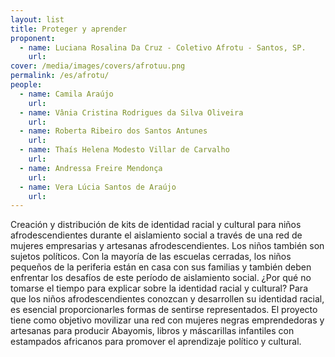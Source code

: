 ```yaml
---
layout: list
title: Proteger y aprender
proponent:
  - name: Luciana Rosalina Da Cruz - Coletivo Afrotu - Santos, SP.
    url: 
cover: /media/images/covers/afrotuu.png
permalink: /es/afrotu/
people:
  - name: Camila Araújo
    url: 
  - name: Vânia Cristina Rodrigues da Silva Oliveira
    url: 
  - name: Roberta Ribeiro dos Santos Antunes
    url: 
  - name: Thaís Helena Modesto Villar de Carvalho
    url: 
  - name: Andressa Freire Mendonça
    url: 
  - name: Vera Lúcia Santos de Araújo
    url: 
---
```


Creación y distribución de kits de identidad racial y cultural para niños afrodescendientes durante el aislamiento social a través de una red de mujeres empresarias y artesanas afrodescendientes.
Los niños también son sujetos políticos. Con la mayoría de las escuelas cerradas, los niños pequeños de la periferia están en casa con sus familias y también deben enfrentar los desafíos de este período de aislamiento social. ¿Por qué no tomarse el tiempo para explicar sobre la identidad racial y cultural? Para que los niños afrodescendientes conozcan y desarrollen su identidad racial, es esencial proporcionarles formas de sentirse representados. El proyecto tiene como objetivo movilizar una red con mujeres negras emprendedoras y artesanas para producir Abayomis, libros y máscarillas infantiles con estampados africanos para promover el aprendizaje político y cultural.


